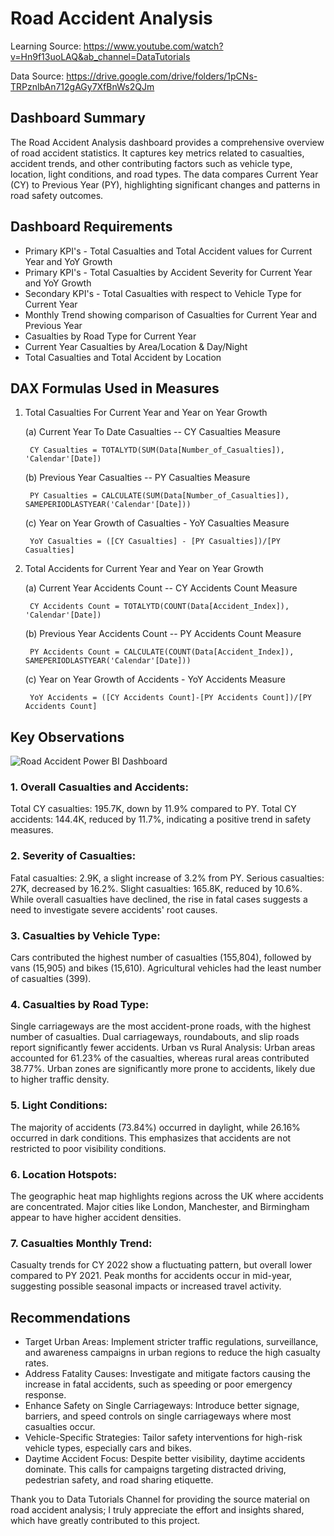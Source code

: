# Road Accident Analysis
Learning Source: https://www.youtube.com/watch?v=Hn9f13uoLAQ&ab_channel=DataTutorials

Data Source: https://drive.google.com/drive/folders/1pCNs-TRPznlbAn712gAGy7XfBnWs2QJm
## Dashboard Summary
The Road Accident Analysis dashboard provides a comprehensive overview of road accident statistics. It captures key metrics related to casualties, accident trends, and other contributing factors such as vehicle type, location, light conditions, and road types. The data compares Current Year (CY) to Previous Year (PY), highlighting significant changes and patterns in road safety outcomes.
## Dashboard Requirements
- Primary KPI's - Total Casualties and Total Accident values for Current Year and YoY Growth
- Primary KPI's - Total Casualties by Accident Severity for Current Year and YoY Growth
- Secondary KPI's - Total Casualties with respect to Vehicle Type for Current Year
- Monthly Trend showing comparison of Casualties for Current Year and Previous Year
- Casualties by Road Type for Current Year
- Current Year Casualties by Area/Location & Day/Night
- Total Casualties and Total Accident by Location
## DAX Formulas Used in Measures
1. Total Casualties For Current Year and Year on Year Growth

    (a) Current Year To Date Casualties -- CY Casualties Measure

        CY Casualties = TOTALYTD(SUM(Data[Number_of_Casualties]), 'Calendar'[Date])

    (b) Previous Year Casualties -- PY Casualties Measure
  
        PY Casualties = CALCULATE(SUM(Data[Number_of_Casualties]), SAMEPERIODLASTYEAR('Calendar'[Date]))
  
    (c) Year on Year Growth of Casualties - YoY Casualties Measure
  
        YoY Casualties = ([CY Casualties] - [PY Casualties])/[PY Casualties]
3. Total Accidents for Current Year and Year on Year Growth
   
    (a) Current Year Accidents Count -- CY Accidents Count Measure
   
        CY Accidents Count = TOTALYTD(COUNT(Data[Accident_Index]), 'Calendar'[Date])
   
    (b) Previous Year Accidents Count -- PY Accidents Count Measure
   
        PY Accidents Count = CALCULATE(COUNT(Data[Accident_Index]), SAMEPERIODLASTYEAR('Calendar'[Date]))
   
    (c) Year on Year Growth of Accidents - YoY Accidents Measure
   
        YoY Accidents = ([CY Accidents Count]-[PY Accidents Count])/[PY Accidents Count]

## Key Observations
![Road Accident Power BI Dashboard](https://github.com/user-attachments/assets/a6651c00-a557-4cb5-bdf3-74efe472ab26)
### 1. Overall Casualties and Accidents:
Total CY casualties: 195.7K, down by 11.9% compared to PY.
Total CY accidents: 144.4K, reduced by 11.7%, indicating a positive trend in safety measures.
### 2. Severity of Casualties:
Fatal casualties: 2.9K, a slight increase of 3.2% from PY.
Serious casualties: 27K, decreased by 16.2%.
Slight casualties: 165.8K, reduced by 10.6%.
While overall casualties have declined, the rise in fatal cases suggests a need to investigate severe accidents' root causes.
### 3. Casualties by Vehicle Type:
Cars contributed the highest number of casualties (155,804), followed by vans (15,905) and bikes (15,610).
Agricultural vehicles had the least number of casualties (399).
### 4. Casualties by Road Type:
Single carriageways are the most accident-prone roads, with the highest number of casualties.
Dual carriageways, roundabouts, and slip roads report significantly fewer accidents.
Urban vs Rural Analysis:
Urban areas accounted for 61.23% of the casualties, whereas rural areas contributed 38.77%.
Urban zones are significantly more prone to accidents, likely due to higher traffic density.
### 5. Light Conditions:
The majority of accidents (73.84%) occurred in daylight, while 26.16% occurred in dark conditions.
This emphasizes that accidents are not restricted to poor visibility conditions.
### 6. Location Hotspots:
The geographic heat map highlights regions across the UK where accidents are concentrated. Major cities like London, Manchester, and Birmingham appear to have higher accident densities.
### 7. Casualties Monthly Trend:
Casualty trends for CY 2022 show a fluctuating pattern, but overall lower compared to PY 2021.
Peak months for accidents occur in mid-year, suggesting possible seasonal impacts or increased travel activity.

## Recommendations
- Target Urban Areas: Implement stricter traffic regulations, surveillance, and awareness campaigns in urban regions to reduce the high casualty rates.
- Address Fatality Causes: Investigate and mitigate factors causing the increase in fatal accidents, such as speeding or poor emergency response.
- Enhance Safety on Single Carriageways: Introduce better signage, barriers, and speed controls on single carriageways where most casualties occur.
- Vehicle-Specific Strategies: Tailor safety interventions for high-risk vehicle types, especially cars and bikes.
- Daytime Accident Focus: Despite better visibility, daytime accidents dominate. This calls for campaigns targeting distracted driving, pedestrian safety, and road sharing etiquette.


Thank you to Data Tutorials Channel for providing the source material on road accident analysis; I truly appreciate the effort and insights shared, which have greatly contributed to this project.
